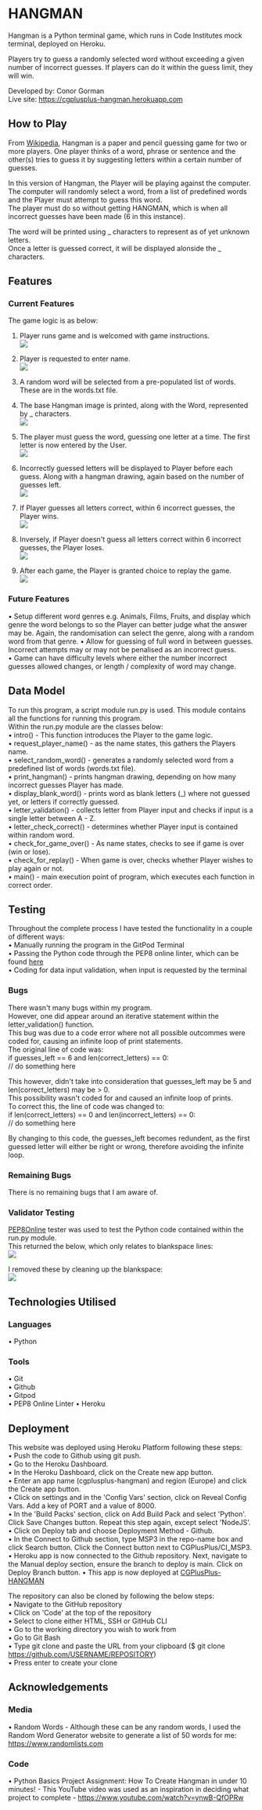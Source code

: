 # HANGMAN
Hangman is a Python terminal game, which runs in Code Institutes mock terminal, deployed on Heroku.

Players try to guess a randomly selected word without exceeding a given number of incorrect guesses.
If players can do it within the guess limit, they will win.

Developed by: Conor Gorman  
Live site: https://cgplusplus-hangman.herokuapp.com

## How to Play
From [Wikipedia](https://en.wikipedia.org/wiki/Hangman_(game)), Hangman is a paper and pencil guessing game for two or more players. One player thinks of a word, phrase or sentence and the other(s) tries to guess it by suggesting letters within a certain number of guesses.  

In this version of Hangman, the Player will be playing against the computer. The computer will randomly select a word, from a list of predefined words and the Player must attempt to guess this word.  
The player must do so without getting HANGMAN, which is when all incorrect guesses have been made (6 in this instance).  

The word will be printed using _ characters to represent as of yet unknown letters.  
Once a letter is guessed correct, it will be displayed alonside the _ characters.  

## Features
### Current Features
The game logic is as below:  
1.  Player runs game and is welcomed with game instructions.  
    <image src="images/intro.png">  

2.  Player is requested to enter name.  
    <image src="images/enter_name.png">  

3.  A random word will be selected from a pre-populated list of words.  These are in the words.txt file.    

4.  The base Hangman image is printed, along with the Word, represented by _ characters.  
    <image src="images/blank_word.png">  

5.  The player must guess the word,  guessing one letter at a time. The first letter is now entered by the User.  
    <image src="images/first_guess.png">  

6.  Incorrectly guessed letters will be displayed to Player before each guess. Along with a hangman drawing, again based on the number of guesses left.  
    <image src="images/incorrect_guess.png">  

7.  If Player guesses all letters correct, within 6 incorrect guesses, the Player wins.  
    <image src="images/win_game.png">

8.  Inversely, if Player doesn't guess all letters correct within 6 incorrect guesses, the Player loses.  
    <image src="images/lose_game.png">  

9.  After each game, the Player is granted choice to replay the game.  
    <image src="images/replay.png">    

### Future Features
•	Setup different word genres e.g. Animals, Films, Fruits, and display which genre the word belongs to so the Player can better judge what the answer may be. Again, the randomisation can select the genre, along with a random word from that genre.
•	Allow for guessing of full word in between guesses. Incorrect attempts may or may not be penalised as an incorrect guess.  
•	Game can have difficulty levels where either the number incorrect guesses allowed changes, or length / complexity of word may change.

## Data Model
To run this program, a script module run.py is used. This module contains all the functions for running this program.    
Within the run.py module are the classes below:  
    •	intro() - This function introduces the Player to the game logic.  
    •	request_player_name() - as the name states, this gathers the Players name.  
    •	select_random_word() - generates a randomly selected word from a predefined list of words (words.txt file).  
    •	print_hangman() - prints hangman drawing, depending on how many incorrect guesses Player has made.  
    •	display_blank_word() - prints word as blank letters (_) where not guessed yet, or letters if correctly guessed.  
    •	letter_validation() - collects letter from Player input and checks if input is a single letter between A - Z.  
    •	letter_check_correct() - determines whether Player input is contained within random word.  
    •	check_for_game_over() - As name states, checks to see if game is over (win or lose).  
    •	check_for_replay() - When game is over, checks whether Player wishes to play again or not.  
    •	main() - main execution point of program, which executes each function in correct order.  

## Testing  
Throughout the complete process I have tested the functionality in a couple of different ways:  
    •	Manually running the program in the GitPod Terminal  
    •	Passing the Python code through the PEP8 online linter, which can be found [here](http://pep8online.com)  
    •	Coding for data input validation, when input is requested by the terminal  

### Bugs  
There wasn't many bugs within my program.  
However, one did appear around an iterative statement within the letter_validation() function.  
This bug was due to a code error where not all possible outcommes were coded for, causing an infinite loop of print statements.  
The original line of code was:  
if guesses_left == 6 and len(correct_letters) == 0:  
// do something here  

This however, didn't take into consideration that guesses_left may be 5 and len(correct_letters) may be > 0.  
This possibility wasn't coded for and caused an infinite loop of prints.  
To correct this, the line of code was changed to:  
if len(correct_letters) == 0 and len(incorrect_letters) == 0:  
// do something here  

By changing to this code, the guesses_left becomes redundent, as the first guessed letter will either be right or wrong, therefore avoiding the infinite loop.  

### Remaining Bugs
There is no remaining bugs that I am aware of.

### Validator Testing
[PEP8Online](http://pep8online.com) tester was used to test the Python code contained within the run.py module.  
This returned the below, which only relates to blankspace lines:  
<image src="images/pep8.png">  

I removed these by cleaning up the blankspace:  
<image src="images/pep8_all_right.png">   

## Technologies Utilised
### Languages
•	Python 
### Tools 
•	Git  
•	Github  
•	Gitpod  
•	PEP8 Online Linter 
•	Heroku
 
## Deployment
This website was deployed using Heroku Platform following these steps:   
    •   Push the code to Github using git push.  
    •	Go to the Heroku Dashboard.  
    •	In the Heroku Dashboard, click on the Create new app button.  
    •	Enter an app name (cgplusplus-hangman) and region (Europe) and click the Create app button.  
    •	Click on settings and in the 'Config Vars' section, click on Reveal Config Vars. Add a key of PORT and a value of 8000.  
    •	In the 'Build Packs' section, click on Add Build Pack and select 'Python'. Click Save Changes button. Repeat this step again, except select 'NodeJS'. 
    •	Click on Deploy tab and choose Deployment Method - Github.  
    •	In the Connect to Github section, type MSP3 in the repo-name box and click Search button. Click the Connect button next to CGPlusPlus/CI_MSP3.
    •	Heroku app is now connected to the Github repository. Next, navigate to the Manual deploy section, ensure the branch to deploy is main. Click on Deploy Branch button.
    •	This app is now deployed at [CGPlusPlus-HANGMAN](https://cgplusplus-hangman.herokuapp.com)

The repository can also be cloned by following the below steps:  
•	Navigate  to the GitHub repository  
•	Click on 'Code' at the top of the repository  
•	Select to clone either HTML, SSH or GitHub CLI  
•	Go to the working directory you wish to work from  
•	Go to Git Bash  
•	Type git clone and paste the URL from your clipboard ($ git clone https://github.com/USERNAME/REPOSITORY)  
•	Press enter to create your clone  

## Acknowledgements
### Media
•	Random Words - Although these can be any random words, I used the Random Word Generator website to generate a list of 50 words for me: https://www.randomlists.com

### Code
•	Python Basics Project Assignment: How To Create Hangman in under 10 minutes! - This YouTube video was used as an inspiration in deciding what project to complete - https://www.youtube.com/watch?v=ynwB-QfOPRw 
